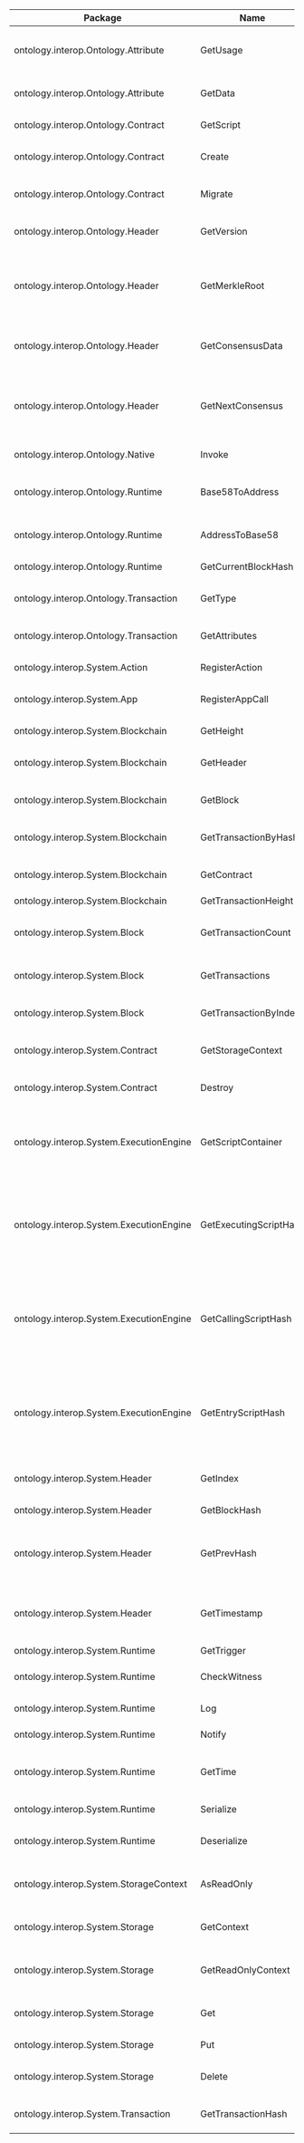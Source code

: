 | Package | Name | Parameter |      |
| ---- | ---- | ---- | ---- |
|           ontology.interop.Ontology.Attribute |                  GetUsage |                                   transaction_attr | get transaction attribute usage |
|           ontology.interop.Ontology.Attribute |                   GetData |                                   transaction_attr | get transaction attribute data |
|            ontology.interop.Ontology.Contract |                 GetScript |                                           contract | get contract script hash |
|            ontology.interop.Ontology.Contract |                    Create | script, parameter_list, return_type, properties, name, version, author, email, description | create a contract |
|            ontology.interop.Ontology.Contract |                   Migrate | script, parameter_list, return_type, properties, name, version, author, email, description | migrate  contract |
|              ontology.interop.Ontology.Header |                GetVersion |                                             header | get the version of header |
|              ontology.interop.Ontology.Header |             GetMerkleRoot |                                             header | get the merkle root of the transactions contained in the block |
|              ontology.interop.Ontology.Header |          GetConsensusData |                                             header | get the address of the consensus |
|              ontology.interop.Ontology.Header |          GetNextConsensus |                                             header | get the address where the next consensus will occur |
|              ontology.interop.Ontology.Native |                    Invoke |                   param,method,contractAddress,ver | nvoke native contract |
|             ontology.interop.Ontology.Runtime |           Base58ToAddress |                                                arg | transfer base58 address to byte array |
|             ontology.interop.Ontology.Runtime |           AddressToBase58 |                                                arg | byte array address to base58 |
|             ontology.interop.Ontology.Runtime | GetCurrentBlockHash |                                                    | get current block hash |
|         ontology.interop.Ontology.Transaction |                   GetType |                                        transaction | get transaction type |
|         ontology.interop.Ontology.Transaction |             GetAttributes |                                        transaction | get transaction attributes |
|                ontology.interop.System.Action |            RegisterAction |                                  event_name, *args | register a notirfy event |
|                   ontology.interop.System.App |           RegisterAppCall |                         smart_contract_hash, *args | call other smart contract |
|            ontology.interop.System.Blockchain |                 GetHeight |                                                    | get height of block chain |
|            ontology.interop.System.Blockchain |                 GetHeader |                                     height_or_hash | get header by height or hash |
|            ontology.interop.System.Blockchain |                  GetBlock |                                     height_or_hash | get block by height or hash |
|            ontology.interop.System.Blockchain | GetTransactionByHash |                                               hash | get transaction by hash |
|            ontology.interop.System.Blockchain |               GetContract |                                        script_hash | get contract by script hash |
| ontology.interop.System.Blockchain | GetTransactionHeight | heigh of transaction |  |
|                 ontology.interop.System.Block |       GetTransactionCount |                                              block | get transaction count of block |
|                 ontology.interop.System.Block |           GetTransactions |                                              block | get transactions of block |
|                 ontology.interop.System.Block | GetTransactionByIndex |                                       block, index | get the transaction by index |
|              ontology.interop.System.Contract |         GetStorageContext |                                           contract | get contract storage context |
|              ontology.interop.System.Contract |                   Destroy |                                                    | destroy current contract(self) |
|       ontology.interop.System.ExecutionEngine |        GetScriptContainer |                                                    | get the current script container of a smart contract execution |
|       ontology.interop.System.ExecutionEngine |    GetExecutingScriptHash |                                                    | get the hash of the script ( smart contract ) which is currently being executed |
|       ontology.interop.System.ExecutionEngine |      GetCallingScriptHash |                                                    | get the hash of the script ( smart contract ) which began execution of the current script. |
|       ontology.interop.System.ExecutionEngine |        GetEntryScriptHash |                                                    | get the hash of the script ( smart contract ) which began execution of the smart contract. |
|                ontology.interop.System.Header |                  GetIndex |                                             header | get the height/index of header |
|                ontology.interop.System.Header |       GetBlockHash |                                             header | get the hash of header |
|                ontology.interop.System.Header |               GetPrevHash |                                             header | get the hash of the previous header in the blockchain        |
|                ontology.interop.System.Header |              GetTimestamp |                                             header | get the timestamp of when the header was created |
|               ontology.interop.System.Runtime |                GetTrigger |                                                    | get trigger |
|               ontology.interop.System.Runtime |              CheckWitness |                                     hash_or_pubkey | check the witness of address |
|               ontology.interop.System.Runtime |                       Log |                                            message | print log on node |
|               ontology.interop.System.Runtime |                    Notify |                                                arg | add notify to event |
|               ontology.interop.System.Runtime |                   GetTime |                                                    | get timestamp of most recent block |
|               ontology.interop.System.Runtime |                 Serialize |                                               item | serialize item to byte array |
|               ontology.interop.System.Runtime |               Deserialize |                                               item | deserialize byte array to item |
|        ontology.interop.System.StorageContext |                AsReadOnly |                                                    | Convert Storage Context to ReadOnly |
|               ontology.interop.System.Storage |                GetContext |                                                    | get the storage context |
|               ontology.interop.System.Storage |        GetReadOnlyContext |                                                    | get the readOnly Storage Context |
|               ontology.interop.System.Storage |                       Get |                                       context, key | get the storage by key |
|               ontology.interop.System.Storage |                       Put |                                context, key, value | put the key-value storage |
|               ontology.interop.System.Storage |                    Delete |                                       context, key | delete storage by key |
|           ontology.interop.System.Transaction | GetTransactionHash |                                        transaction | Get the Transaction of hash |



